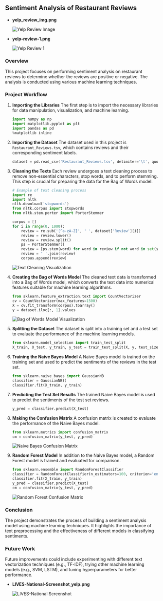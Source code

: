 ## Sentiment Analysis of Restaurant Reviews

- **yelp_review_img.png**

  ![Yelp Review Image](path_to_yelp_review_img.png)

- **yelp-review-1.png**

  ![Yelp Review 1](path_to_yelp_review_1.png)
  
### Overview
This project focuses on performing sentiment analysis on restaurant reviews to determine whether the reviews are positive or negative. The analysis is conducted using various machine learning techniques.

### Project Workflow

1. **Importing the Libraries**
   The first step is to import the necessary libraries for data manipulation, visualization, and machine learning.

    ```python
    import numpy as np
    import matplotlib.pyplot as plt
    import pandas as pd
    %matplotlib inline
    ```

2. **Importing the Dataset**
   The dataset used in this project is `Restaurant_Reviews.tsv`, which contains reviews and their corresponding sentiment labels.

    ```python
    dataset = pd.read_csv('Restaurant_Reviews.tsv', delimiter='\t', quoting=3)
    ```

3. **Cleaning the Texts**
   Each review undergoes a text cleaning process to remove non-essential characters, stop words, and to perform stemming. This step is crucial for preparing the data for the Bag of Words model.

    ```python
    # Example of text cleaning process
    import re
    import nltk
    nltk.download('stopwords')
    from nltk.corpus import stopwords
    from nltk.stem.porter import PorterStemmer

    corpus = []
    for i in range(0, 1000):
        review = re.sub('[^a-zA-Z]', ' ', dataset['Review'][i])
        review = review.lower()
        review = review.split()
        ps = PorterStemmer()
        review = [ps.stem(word) for word in review if not word in set(stopwords.words('english'))]
        review = ' '.join(review)
        corpus.append(review)
    ```

    ![Text Cleaning Visualization](path_to_cleaning_visualization.png)

4. **Creating the Bag of Words Model**
   The cleaned text data is transformed into a Bag of Words model, which converts the text data into numerical features suitable for machine learning algorithms.

    ```python
    from sklearn.feature_extraction.text import CountVectorizer
    cv = CountVectorizer(max_features=1500)
    X = cv.fit_transform(corpus).toarray()
    y = dataset.iloc[:, 1].values
    ```

    ![Bag of Words Model Visualization](path_to_bag_of_words_visualization.png)

5. **Splitting the Dataset**
   The dataset is split into a training set and a test set to evaluate the performance of the machine learning models.

    ```python
    from sklearn.model_selection import train_test_split
    X_train, X_test, y_train, y_test = train_test_split(X, y, test_size=0.20, random_state=0)
    ```

6. **Training the Naive Bayes Model**
   A Naive Bayes model is trained on the training set and used to predict the sentiments of the reviews in the test set.

    ```python
    from sklearn.naive_bayes import GaussianNB
    classifier = GaussianNB()
    classifier.fit(X_train, y_train)
    ```

7. **Predicting the Test Set Results**
   The trained Naive Bayes model is used to predict the sentiments of the test set reviews.

    ```python
    y_pred = classifier.predict(X_test)
    ```

8. **Making the Confusion Matrix**
   A confusion matrix is created to evaluate the performance of the Naive Bayes model.

    ```python
    from sklearn.metrics import confusion_matrix
    cm = confusion_matrix(y_test, y_pred)
    ```

    ![Naive Bayes Confusion Matrix](path_to_naive_bayes_confusion_matrix.png)

9. **Random Forest Model**
   In addition to the Naive Bayes model, a Random Forest model is trained and evaluated for comparison.

    ```python
    from sklearn.ensemble import RandomForestClassifier
    classifier = RandomForestClassifier(n_estimators=100, criterion='entropy', random_state=0)
    classifier.fit(X_train, y_train)
    y_pred = classifier.predict(X_test)
    cm = confusion_matrix(y_test, y_pred)
    ```

    ![Random Forest Confusion Matrix](path_to_random_forest_confusion_matrix.png)


### Conclusion
The project demonstrates the process of building a sentiment analysis model using machine learning techniques. It highlights the importance of text preprocessing and the effectiveness of different models in classifying sentiments.

### Future Work
Future improvements could include experimenting with different text vectorization techniques (e.g., TF-IDF), trying other machine learning models (e.g., SVM, LSTM), and tuning hyperparameters for better performance.


- **LIVES-National-Screenshot_yelp.png**

  ![LIVES-National Screenshot](path_to_LIVES_National_Screenshot_yelp.png)
